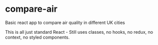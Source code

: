 # compare-air
Basic react app to compare air quality in different UK cities

This is all just standard React - Still uses classes, no hooks, no redux, no context, no styled components.
